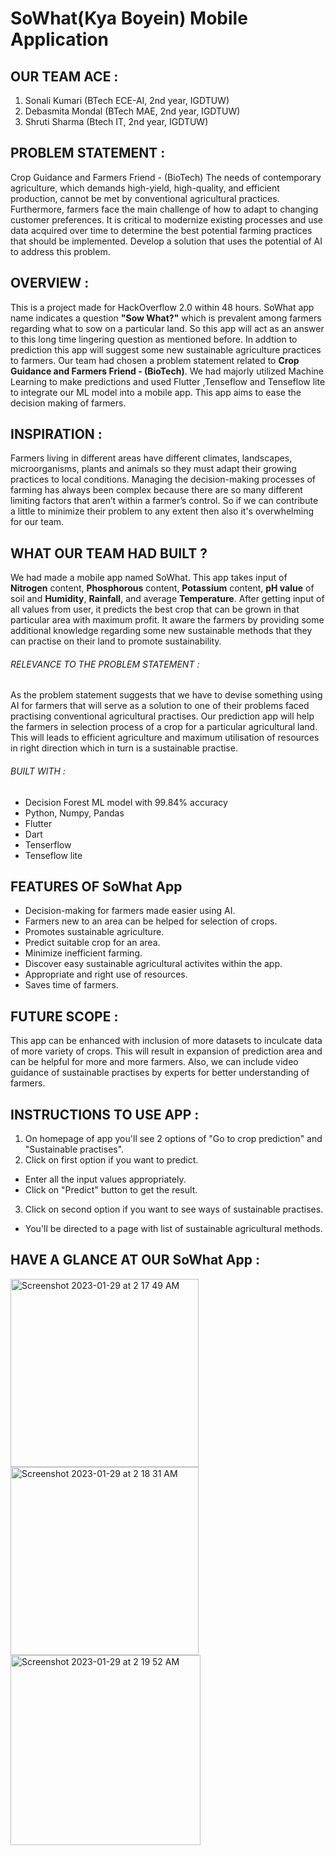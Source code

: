 # SoWhat(Kya Boyein) Mobile Application

## OUR TEAM ACE :
1. Sonali Kumari (BTech ECE-AI, 2nd year, IGDTUW)
2. Debasmita Mondal (BTech MAE, 2nd year, IGDTUW)
3. Shruti Sharma (Btech IT, 2nd year, IGDTUW)

## PROBLEM STATEMENT :
Crop Guidance and Farmers Friend - (BioTech)
The needs of contemporary agriculture, which demands high-yield, high-quality, and efficient production, cannot be met by conventional agricultural practices. Furthermore, farmers face the main challenge of how to adapt to changing customer preferences. It is critical to modernize existing processes and use data acquired over time to determine the best potential farming practices that should be implemented. Develop a solution that uses the potential of AI to address this problem.

## OVERVIEW :  
This is a project made for HackOverflow 2.0 within 48 hours. SoWhat app name indicates a question **"Sow What?"** which is prevalent among farmers regarding what to sow on a particular land. So this app will act as an answer to this long time lingering question as mentioned before. In addtion to prediction this app will suggest some new sustainable agriculture practices to farmers.
Our team had chosen a problem statement related to **Crop Guidance and Farmers Friend - (BioTech)**. We had majorly utilized Machine Learning to make predictions and used Flutter ,Tenseflow and Tenseflow lite to integrate our ML model into a mobile app. This app aims to ease the decision making of farmers.

## INSPIRATION :
Farmers living in different areas have different climates, landscapes, microorganisms, plants and animals so they must adapt their growing practices to local conditions. Managing the decision-making processes of farming has always been complex because there are so many different limiting factors that aren’t within a farmer’s control. So if we can contribute a little to minimize their problem to any extent then also it's overwhelming for our team.

## WHAT OUR TEAM HAD BUILT ?
We had made a mobile app named SoWhat. This app takes input of **Nitrogen** content, **Phosphorous** content, **Potassium** content, **pH value** of soil and **Humidity**, **Rainfall**, and average **Temperature**. After getting input of all values from user, it predicts the best crop that can be grown in that particular area with maximum profit. It aware the farmers by providing some additional knowledge regarding some new sustainable methods that they can practise on their land to promote sustainability. 
###### RELEVANCE TO THE PROBLEM STATEMENT :
As the problem statement suggests that we have to devise something using AI for farmers that will serve as a solution to one of their problems faced practising conventional  agricultural practises. Our prediction app will help the farmers in selection process of a crop for a particular agricultural land. This will leads to efficient agriculture and maximum utilisation of resources in right direction which in turn is a sustainable practise.
###### BUILT WITH :
* Decision Forest ML model with 99.84% accuracy
* Python, Numpy, Pandas
* Flutter
* Dart
* Tenserflow
* Tenseflow lite

## FEATURES OF SoWhat App
* Decision-making for farmers made easier using AI.
* Farmers new to an area can be helped for selection of crops.
* Promotes sustainable agriculture.
* Predict suitable crop for an area.
* Minimize inefficient farming.
* Discover easy sustainable agricultural activites within the app.
* Appropriate and right use of resources.
* Saves time of farmers. 

## FUTURE SCOPE :
This app can be enhanced with inclusion of more datasets to inculcate data of more variety of crops. This will result in expansion of prediction area and can be helpful for more and more farmers. Also, we can include video guidance of sustainable practises by experts for better understanding of farmers. 

## INSTRUCTIONS TO USE APP :
1. On homepage of app you'll see 2 options of "Go to crop prediction" and "Sustainable practises".
2. Click on first option if you want to predict.
* Enter all the input values appropriately.
* Click on "Predict" button to get the result.
3. Click on second option if you want to see ways of sustainable practises.
* You'll be directed to a page with list of sustainable agricultural methods.
 
## HAVE A GLANCE AT OUR SoWhat App :

<img width="301" alt="Screenshot 2023-01-29 at 2 17 49 AM" src="https://user-images.githubusercontent.com/53565103/215290553-431ec11c-c044-4c59-95df-921adaacfdce.png">

<img width="301" alt="Screenshot 2023-01-29 at 2 18 31 AM" src="https://user-images.githubusercontent.com/53565103/215290564-088cd4d7-9b0f-43e6-8043-79e514f1a537.png">

<img width="304" alt="Screenshot 2023-01-29 at 2 19 52 AM" src="https://user-images.githubusercontent.com/53565103/215290570-f9df4ce4-9a1e-4f30-a134-c99c9bf2bb0f.png">
